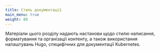 ```yaml
---
title: Cтиль документації
main_menu: true
weight: 80
---
```


Матеріали цього розділу надають настанови щодо стилю написання, форматування та організації контенту, а також використання налаштувань Hugo, специфічних для документації Kubernetes.

